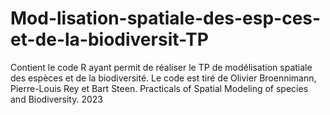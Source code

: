 # Mod-lisation-spatiale-des-esp-ces-et-de-la-biodiversit-TP
Contient le code R ayant permit de réaliser le TP de modélisation spatiale des espèces et de la biodiversité. Le code est tiré de Olivier Broennimann, Pierre-Louis Rey et Bart Steen. Practicals of Spatial Modeling of species and Biodiversity. 2023
